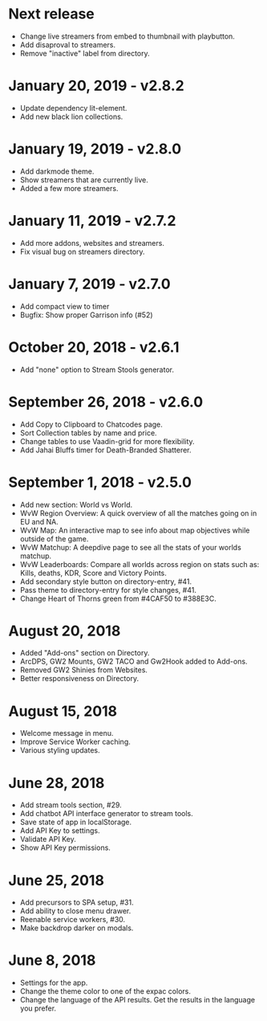 # Next release

- Change live streamers from embed to thumbnail with playbutton.
- Add disaproval to streamers.
- Remove "inactive" label from directory.

# January 20, 2019 - v2.8.2

- Update dependency lit-element.
- Add new black lion collections.

# January 19, 2019 - v2.8.0

- Add darkmode theme.
- Show streamers that are currently live.
- Added a few more streamers.

# January 11, 2019 - v2.7.2

- Add more addons, websites and streamers.
- Fix visual bug on streamers directory.

# January 7, 2019 - v2.7.0

- Add compact view to timer
- Bugfix: Show proper Garrison info (#52)

# October 20, 2018 - v2.6.1

- Add "none" option to Stream Stools generator.

# September 26, 2018 - v2.6.0

- Add Copy to Clipboard to Chatcodes page.
- Sort Collection tables by name and price.
- Change tables to use Vaadin-grid for more flexibility. 
- Add Jahai Bluffs timer for Death-Branded Shatterer.

# September 1, 2018 - v2.5.0

- Add new section: World vs World.
- WvW Region Overview: A quick overview of all the matches going on in EU and NA.
- WvW Map: An interactive map to see info about map objectives while outside of the game.
- WvW Matchup: A deepdive page to see all the stats of your worlds matchup.
- WvW Leaderboards: Compare all worlds across region on stats such as: Kills, deaths, KDR, Score and Victory Points.
- Add secondary style button on directory-entry, #41.
- Pass theme to directory-entry for style changes, #41.
- Change Heart of Thorns green from #4CAF50 to #388E3C.

# August 20, 2018

- Added "Add-ons" section on Directory.
- ArcDPS, GW2 Mounts, GW2 TACO and Gw2Hook added to Add-ons.
- Removed GW2 Shinies from Websites.
- Better responsiveness on Directory.

# August 15, 2018

- Welcome message in menu.
- Improve Service Worker caching.
- Various styling updates.

# June 28, 2018

- Add stream tools section, #29.
- Add chatbot API interface generator to stream tools.
- Save state of app in localStorage.
- Add API Key to settings.
- Validate API Key.
- Show API Key permissions.

# June 25, 2018

- Add precursors to SPA setup, #31.
- Add ability to close menu drawer.
- Reenable service workers, #30.
- Make backdrop darker on modals.

# June 8, 2018

- Settings for the app.
- Change the theme color to one of the expac colors.
- Change the language of the API results. Get the results in the language you prefer.